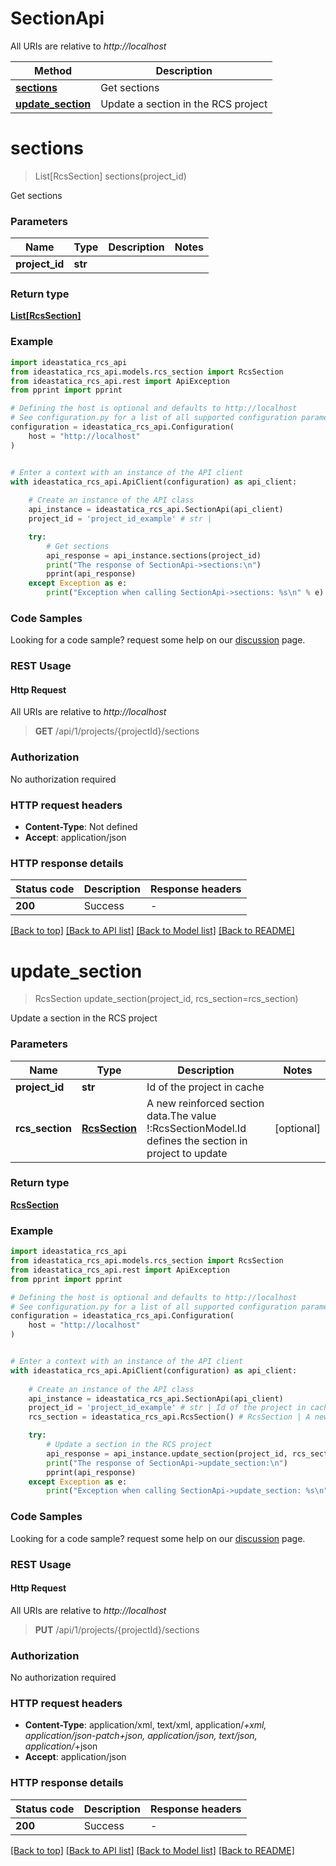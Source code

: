 # SectionApi

All URIs are relative to *http://localhost*

Method | Description
------------- | -------------
[**sections**](SectionApi.md#sections) | Get sections
[**update_section**](SectionApi.md#update_section) | Update a section in the RCS project


<a id="sections"></a>
# **sections**
> List[RcsSection] sections(project_id)

Get sections

### Parameters


Name | Type | Description  | Notes
------------- | ------------- | ------------- | -------------
 **project_id** | **str**|  | 

### Return type

[**List[RcsSection]**](RcsSection.md)

### Example


```python
import ideastatica_rcs_api
from ideastatica_rcs_api.models.rcs_section import RcsSection
from ideastatica_rcs_api.rest import ApiException
from pprint import pprint

# Defining the host is optional and defaults to http://localhost
# See configuration.py for a list of all supported configuration parameters.
configuration = ideastatica_rcs_api.Configuration(
    host = "http://localhost"
)


# Enter a context with an instance of the API client
with ideastatica_rcs_api.ApiClient(configuration) as api_client:
    
    # Create an instance of the API class
    api_instance = ideastatica_rcs_api.SectionApi(api_client)
    project_id = 'project_id_example' # str | 

    try:
        # Get sections
        api_response = api_instance.sections(project_id)
        print("The response of SectionApi->sections:\n")
        pprint(api_response)
    except Exception as e:
        print("Exception when calling SectionApi->sections: %s\n" % e)
```



### Code Samples

Looking for a code sample? request some help on our [discussion](https://github.com/idea-statica/ideastatica-public/discussions) page. 

### REST Usage

#### Http Request

All URIs are relative to *http://localhost*

> **GET** /api/1/projects/{projectId}/sections 

### Authorization

No authorization required

### HTTP request headers

 - **Content-Type**: Not defined
 - **Accept**: application/json

### HTTP response details

| Status code | Description | Response headers |
|-------------|-------------|------------------|
**200** | Success |  -  |

[[Back to top]](#) [[Back to API list]](../README.md#documentation-for-api-endpoints) [[Back to Model list]](../README.md#documentation-for-models) [[Back to README]](../README.md)

<a id="update_section"></a>
# **update_section**
> RcsSection update_section(project_id, rcs_section=rcs_section)

Update a section in the RCS project

### Parameters


Name | Type | Description  | Notes
------------- | ------------- | ------------- | -------------
 **project_id** | **str**| Id of the project in cache | 
 **rcs_section** | [**RcsSection**](RcsSection.md)| A new reinforced section data.The value !:RcsSectionModel.Id defines the section in project to update | [optional] 

### Return type

[**RcsSection**](RcsSection.md)

### Example


```python
import ideastatica_rcs_api
from ideastatica_rcs_api.models.rcs_section import RcsSection
from ideastatica_rcs_api.rest import ApiException
from pprint import pprint

# Defining the host is optional and defaults to http://localhost
# See configuration.py for a list of all supported configuration parameters.
configuration = ideastatica_rcs_api.Configuration(
    host = "http://localhost"
)


# Enter a context with an instance of the API client
with ideastatica_rcs_api.ApiClient(configuration) as api_client:
    
    # Create an instance of the API class
    api_instance = ideastatica_rcs_api.SectionApi(api_client)
    project_id = 'project_id_example' # str | Id of the project in cache
    rcs_section = ideastatica_rcs_api.RcsSection() # RcsSection | A new reinforced section data.The value !:RcsSectionModel.Id defines the section in project to update (optional)

    try:
        # Update a section in the RCS project
        api_response = api_instance.update_section(project_id, rcs_section=rcs_section)
        print("The response of SectionApi->update_section:\n")
        pprint(api_response)
    except Exception as e:
        print("Exception when calling SectionApi->update_section: %s\n" % e)
```



### Code Samples

Looking for a code sample? request some help on our [discussion](https://github.com/idea-statica/ideastatica-public/discussions) page. 

### REST Usage

#### Http Request

All URIs are relative to *http://localhost*

> **PUT** /api/1/projects/{projectId}/sections 

### Authorization

No authorization required

### HTTP request headers

 - **Content-Type**: application/xml, text/xml, application/*+xml, application/json-patch+json, application/json, text/json, application/*+json
 - **Accept**: application/json

### HTTP response details

| Status code | Description | Response headers |
|-------------|-------------|------------------|
**200** | Success |  -  |

[[Back to top]](#) [[Back to API list]](../README.md#documentation-for-api-endpoints) [[Back to Model list]](../README.md#documentation-for-models) [[Back to README]](../README.md)

